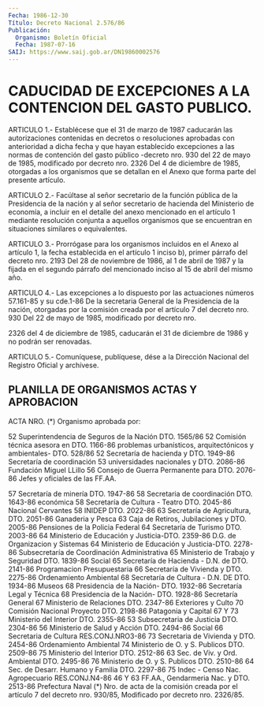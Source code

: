 ```yaml
---
Fecha: 1986-12-30
Título: Decreto Nacional 2.576/86
Publicación:
  Organismo: Boletín Oficial
  Fecha: 1987-07-16
SAIJ: https://www.saij.gob.ar/DN19860002576
---
```

# CADUCIDAD DE EXCEPCIONES A LA CONTENCION DEL GASTO PUBLICO.

<a id="1"></a>
ARTICULO 1.- Establécese que el 31 de marzo de 1987 caducarán las autorizaciones contenidas en decretos o resoluciones aprobadas con anterioridad a dicha fecha y que hayan establecido excepciones a las normas de contención del gasto público -decreto nro. 930 del 22 de mayo de 1985, modificado por decreto nro. 2326 Del 4 de diciembre de 1985, otorgadas a los organismos que se detallan en el Anexo que forma parte del presente artículo.

<a id="2"></a>
ARTICULO 2.- Facúltase al señor secretario de la función pública de la Presidencia de la nación y al señor secretario de hacienda del Ministerio de economía, a incluir en el detalle del anexo mencionado en el artículo 1 mediante resolución conjunta a aquellos organismos que se encuentran en situaciones similares o equivalentes.

<a id="3"></a>
ARTICULO 3.- Prorrógase para los organismos incluidos en el Anexo al artículo 1, la fecha establecida en el artículo 1 inciso b), primer párrafo del decreto nro. 2193 Del 28 de noviembre de 1986, al 1 de abril de 1987 y la fijada en el segundo párrafo del mencionado inciso al 15 de abril del mismo año.

<a id="4"></a>
ARTICULO 4.- Las excepciones a lo dispuesto por las actuaciones números 57.161-85 y su cde.1-86 De la secretaria General de la Presidencia de la nación, otorgadas por la comisión creada por el artículo 7 del decreto nro. 930 Del 22 de mayo de 1985, modificado por decreto nro.

2326 del 4 de diciembre de 1985, caducarán el 31 de diciembre de 1986 y no podrán ser renovadas.

<a id="5"></a>
ARTICULO 5.- Comuníquese, publíquese, dése a la Dirección Nacional del Registro Oficial y archívese.

## PLANILLA DE ORGANISMOS ACTAS Y APROBACION

<a id="1"></a>
ACTA NRO. (*) Organismo aprobada por:

52            Superintendencia de Seguros de la              Nación                             DTO. 1565/86 52            Comisión técnica asesora en        DTO. 1166-86              problemas urbanísticos,              arquitectónicos y ambientales-     DTO. 528/86 52            Secretaría de hacienda y           DTO. 1949-86              Secretaría de coordinación 53            universidades nacionales y         DTO. 2086-86              Fundación Miguel LLillo 56            Consejo de Guerra Permanente para  DTO. 2076-86              Jefes y oficiales de las FF.AA.

57            Secretaría de minería              DTO. 1947-86 58            Secretaria de coordinación         DTO. 1643-86              económica 58            Secretaría de Cultura - Teatro     DTO. 2045-86              Nacional Cervantes 58            INIDEP                             DTO. 2022-86 63            Secretaría de Agricultura,         DTO. 2051-86              Ganaderia y Pesca 63            Caja de Retiros, Jubilaciones y    DTO. 2005-86              Pensiones de la Policia Federal 64            Secretaría de Turismo              DTO. 2003-86 64            Ministerio de Educación y Justicia-DTO. 2359-86              D.G. de Organizacion y Sistemas 64            Ministerio de Educación y Justicia-DTO. 2278-86              Subsecretaría de Coordinación              Administrativa 65            Ministerio de Trabajo y Seguridad  DTO. 1839-86              Social 65            Secretaría de Hacienda - D.N. de   DTO. 2141-86              Programacion Presupuestaria 66            Secretaría de Vivienda y           DTO. 2275-86              Ordenamiento Ambiental 68            Secretaría de Cultura - D.N. DE    DTO. 1934-86              Museos 68            Presidencia de la Nación-          DTO. 1932-86              Secretaría Legal y Técnica 68            Presidencia de la Nación-          DTO. 1928-86              Secretaría General 67            Ministerio de Relaciones           DTO. 2347-86              Exteriores y Culto 70            Comisión Nacional Proyecto         DTO. 2198-86              Patagonia y Capital 67 Y 73       Ministerio del Interior            DTO. 2355-86 53            Subsecretaria de Justicia          DTO. 2304-86 56            Ministerio de Salud y Acción       DTO. 2494-86              Social 66            Secretaria de Cultura              RES.CONJ.NRO3-86 73            Secretaria de Vivienda y           DTO. 2454-86              Ordenamiento Ambiental 74            Ministerio de O. y S. Publicos     DTO. 2509-86 75            Ministerio del Interior            DTO. 2512-86 63            Sec. de Viv. y Ord. Ambiental      DTO. 2495-86 76            Ministerio de O. y S. Publicos     DTO. 2510-86 64            Sec. de Desarr. Humano y Familia   DTO. 2297-86 75            Indec - Censo Nac. Agropecuario    RES.CONJ.N4-86 46 Y 63  FF.AA., Gendarmeria Nac. y              DTO. 2513-86              Prefectura Naval (*) Nro. de acta de la comisión creada por el artículo 7 del decreto nro. 930/85, Modificado por decreto nro. 2326/85.